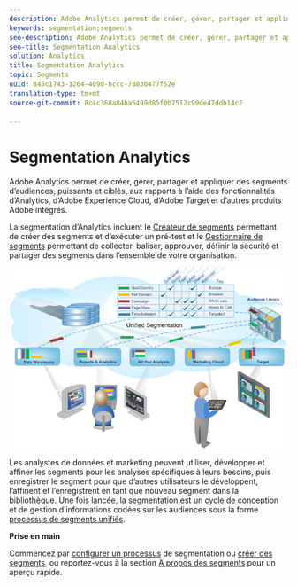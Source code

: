 ```yaml
---
description: Adobe Analytics permet de créer, gérer, partager et appliquer des segments d’audiences, puissants et ciblés, aux rapports à l’aide des fonctionnalités d’Analytics, d’Adobe Experience Cloud, d’Adobe Target et d’autres produits Adobe intégrés.
keywords: segmentation;segments
seo-description: Adobe Analytics permet de créer, gérer, partager et appliquer des segments d’audiences, puissants et ciblés, aux rapports à l’aide des fonctionnalités d’Analytics, d’Adobe Experience Cloud, d’Adobe Target et d’autres produits Adobe intégrés.
seo-title: Segmentation Analytics
solution: Analytics
title: Segmentation Analytics
topic: Segments
uuid: 845c1743-1264-4090-bccc-78830477f52e
translation-type: tm+mt
source-git-commit: 8c4c368a84ba5499d85f0b7512c99de47ddb14c2

---
```



# Segmentation Analytics

Adobe Analytics permet de créer, gérer, partager et appliquer des segments d’audiences, puissants et ciblés, aux rapports à l’aide des fonctionnalités d’Analytics, d’Adobe Experience Cloud, d’Adobe Target et d’autres produits Adobe intégrés.

La segmentation d’Analytics incluent le [Créateur de segments](/help/components/c-segmentation/c-segmentation-workflow/seg-workflow.md) permettant de créer des segments et d’exécuter un pré-test et le [Gestionnaire de segments](/help/components/c-segmentation/c-segmentation-workflow/seg-workflow.md) permettant de collecter, baliser, approuver, définir la sécurité et partager des segments dans l’ensemble de votre organisation.

![](assets/seg__overview.png)

Les analystes de données et marketing peuvent utiliser, développer et affiner les segments pour les analyses spécifiques à leurs besoins, puis enregistrer le segment pour que d’autres utilisateurs le développent, l’affinent et l’enregistrent en tant que nouveau segment dans la bibliothèque. Une fois lancée, la segmentation est un cycle de conception et de gestion d’informations codées sur les audiences sous la forme [processus de segments unifiés](/help/components/c-segmentation/c-segmentation-workflow/seg-workflow.md).

**Prise en main**

Commencez par [configurer un processus](/help/components/c-segmentation/c-segmentation-workflow/seg-workflow.md) de segmentation ou [créer des segments](/help/components/c-segmentation/c-segmentation-workflow/seg-build.md), ou reportez-vous à la section [A propos des segments](/help/components/c-segmentation/seg-overview.md) pour un aperçu rapide.
